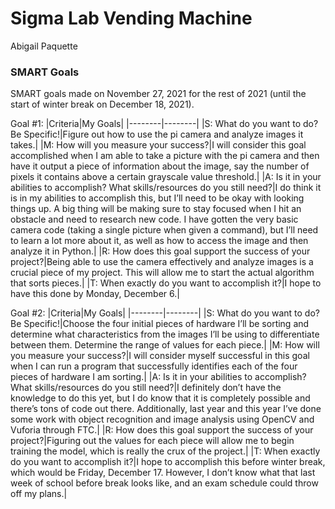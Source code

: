 # Sigma Lab Vending Machine
Abigail Paquette

### SMART Goals
SMART goals made on November 27, 2021 for the rest of 2021 (until the start of winter break on December 18, 2021).

Goal #1:
|Criteria|My Goals|
|--------|--------|
|S: What do you want to do? Be Specific!|Figure out how to use the pi camera and analyze images it takes.|
|M: How will you measure your success?|I will consider this goal accomplished when I am able to take a picture with the pi camera and then have it output a piece of information about the image, say the number of pixels it contains above a certain grayscale value threshold.|
|A: Is it in your abilities to accomplish? What skills/resources do you still need?|I do think it is in my abilities to accomplish this, but I’ll need to be okay with looking things up. A big thing will be making sure to stay focused when I hit an obstacle and need to research new code. I have gotten the very basic camera code (taking a single picture when given a command), but I’ll need to learn a lot more about it, as well as how to access the image and then analyze it in Python.|
|R: How does this goal support the success of your project?|Being able to use the camera effectively and analyze images is a crucial piece of my project. This will allow me to start the actual algorithm that sorts pieces.|
|T: When exactly do you want to accomplish it?|I hope to have this done by Monday, December 6.|

Goal #2:
|Criteria|My Goals|
|--------|--------|
|S: What do you want to do? Be Specific!|Choose the four initial pieces of hardware I’ll be sorting and determine what characteristics from the images I’ll be using to differentiate between them. Determine the range of values for each piece.|
|M: How will you measure your success?|I will consider myself successful in this goal when I can run a program that successfully identifies each of the four pieces of hardware I am sorting.|
|A: Is it in your abilities to accomplish? What skills/resources do you still need?|I definitely don’t have the knowledge to do this yet, but I do know that it is completely possible and there’s tons of code out there. Additionally, last year and this year I’ve done some work with object recognition and image analysis using OpenCV and Vuforia through FTC.|
|R: How does this goal support the success of your project?|Figuring out the values for each piece will allow me to begin training the model, which is really the crux of the project.|
|T: When exactly do you want to accomplish it?|I hope to accomplish this before winter break, which would be Friday, December 17. However, I don’t know what that last week of school before break looks like, and an exam schedule could throw off my plans.|






